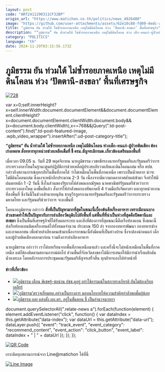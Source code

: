 ```yaml
---
layout: post
code: "ART2411290311CF32BP"
origin_url: "https://www.matichon.co.th/politics/news_4926480"
image: "https://github.com/user-attachments/assets/62e10c88-fd09-4edc-a7fc-8c499f08dab0"
title: "ภูมิธรรม ยัน ท่วมใต้ ไม่ซ้ำรอยภาคเหนือ เหตุไม่มีดินโคลน ห่วง ‘ปัตตานี-สงขลา’ พื้นที่เศรษฐกิจ"
description: "“ภูมิธรรม​” ยัน​ น้ำท่วมใต้​ ไม่ซ้ำรอยภาคเหนือ​ เหตุ​ไม่มีดินโคลน​ ห่วง​ เด็ก-คนแก่​-ผู้ป่วยติดเตียง​ ต้องเร่งอพยพ​ สั่งทหารทุกหน่วยช่วยเหลือเต็มที่​ ชี้​"
category: "POLITICS"
language: "th"
date: 2024-11-29T03:15:56.173Z
---
```


# ภูมิธรรม ยัน ท่วมใต้ ไม่ซ้ำรอยภาคเหนือ เหตุไม่มีดินโคลน ห่วง ‘ปัตตานี-สงขลา’ พื้นที่เศรษฐกิจ

[![](https://www.matichon.co.th/wp-content/uploads/2024/11/728-383.jpg "728")](https://www.matichon.co.th/wp-content/uploads/2024/11/728-383.jpg)

var x=0;self.innerHeight?x=self.innerWidth:document.documentElement&&document.documentElement.clientHeight?x=document.documentElement.clientWidth:document.body&&(x=document.body.clientWidth),x<=768&&jQuery(".td-post-content").find(".td-post-featured-image, .wpb\_video\_wrapper").insertAfter(".ud-post-category-title");

**“ภูมิธรรม​” ยัน​ น้ำท่วมใต้​ ไม่ซ้ำรอยภาคเหนือ​ เหตุ​ไม่มีดินโคลน​ ห่วง​ เด็ก-คนแก่​-ผู้ป่วยติดเตียง​ ต้องเร่งอพยพ​ สั่งทหารทุกหน่วยช่วยเหลือเต็มที่​ ชี้​ ครม.สัญจรเลิก​ รมต.เกี่ยวข้องเตรียมลงพื้นที่**

เมื่อเวลา 09.05 น. วันที่ 29 พฤศจิกายน นายภูมิธรรม​ เวชยชัย​ รองนายกรัฐมนตรีและรัฐมนตรีว่าการกระทรวงกลาโหม​ ในฐานะ​ศูนย์ปฏิบัติการช่วยเหลือผู้ประสบภัยวาตภัยและดินโคลนถล่ม หรือ ศปช. กล่าวถึงสถานการณ์อุทกภัยในพื้นที่ภาคใต้​ ว่าไม่เหมือนในพื้นที่ภาคเหนือ เพราะเป็นน้ำหลาก น่าจะไม่มีดินโคลนถล่ม ซึ่งคงจะหนักอีกประมาณ 2-3 วัน เนื่องจากมีความกดอากาศต่ำแผ่เข้ามา จึงทำให้มีฝนตกหนัก 1 -​2 วันนี้ ซึ่งในส่วนของรัฐบาลได้ส่งพลเอกณัฐพล นาคพาณิชย์​ รัฐมนตรีช่วยว่าการกระทรวงกลาโหม​ ลงพื้นที่แล้ว สั่งการให้กำลังพลกองทัพภาคที่ 4 ร่วมมือกับจิตอาสา และทุกหน่วยงานที่ลงพื้นที่ ซึ่งวันนี้ในช่วงเช้านายอนุทิน​ ชาญวีรกูล​ รองนายกรัฐมนตรีและรัฐมนตรีว่าการกระทรวงมหาดไทย และรัฐมนตรีช่วยว่าการ จะลงพื้นที่

โดยนายภูมิธรรม​ กล่าวว่า​ **สิ่งที่เป็นปัญหามากที่สุดในขณะนี้เบื้องต้นคือเรื่องอาหาร เพราะมีถนนบางส่วนขาดทำให้เป็นปัญหากับการลำเลียงวัตถุดิบไปยังพื้นที่ แต่พื้นที่ที่น่าเป็นห่วงที่สุดคือปัตตานีและสงขลา** ซึ่งเป็นพื้นที่เศรษฐกิจที่ได้รับผลกระทบ และสิ่งที่ต้องการที่สุดขณะนี้คือเรือท้องแบน ซึ่งขณะนี้ ส่งเรือท้องแบนติดเครื่องยนต์​ไปทั้งหมดจำนวน ประมาณ 150 ลำ จากกองทหารพัฒนา​ กองทหารช่าง และภาคเอกชน เพื่อช่วยลำเลียงคนเข้ามาเนื่องจากขณะนี้ยังมีคนที่เป็นห่วงบ้าน ซึ่งจะต้องนำคนแก่ เด็ก​ และผู้ป่วยติดเตียงออกมาก่อน รวมถึงการลำเลียงอาหาร

นายภูมิธรรม​ กล่าวว่า เราได้บทเรียนจากพื้นที่ภาคเหนือมาแล้ว และครั้งนี้จะไม่หนักเหมือนในพื้นที่ภาคเหนือ แต่ก็ต้องติดตามสถานการณ์ต่อไป ส่วนพื้นที่จังหวัดสงขลาได้มีการเสนอให้มีการนำเรือผลักดันน้ำลงทะเล โดยหลังจากการประชุมคณะรัฐมนตรีสัญจรเสร็จสิ้น ทุกฝ่ายจะลงไปทำหน้าที่

#### ข่าวที่เกี่ยวข้อง

*   [![](https://www.matichon.co.th/wp-content/uploads/2024/10/gfk8-wed.jpg)ภูมิธรรม เตือน พิเชษฐ์-ชลน่าน ปชช.ดูอยู่ อย่าใช้อารมณ์ในสภาทรงเกียรติ ยันไม่ต้องเรียกเคลียร์](https://www.matichon.co.th/politics/news_4864711)
*   [![](https://www.matichon.co.th/wp-content/uploads/2024/10/S__9584759.jpg)‘ภูมิธรรม’ตรวจเยี่ยมทบ.อย่างเป็นทางการ มอบนโยบายให้ความสำคัญกำลังพลชั้นผู้น้อย](https://www.matichon.co.th/news-monitor/news_4863918)
*   [![](https://www.matichon.co.th/wp-content/uploads/2024/09/1-216.jpg)ภูมิธรรม เผย แต่งตั้ง ผบ.ตร. อยู่ในขั้นตอน ชี้ เป็นอำนาจนายกฯ](https://www.matichon.co.th/politics/news_4795428)

document.querySelectorAll(".relate-news a").forEach(function(element) { element.addEventListener("click", function() { var dataIndex = this.getAttribute("data-index"); var dataUrl = this.getAttribute("data-url"); dataLayer.push({ "event": "track\_event", "event\_category": "recommend\_content", "event\_action": "click\_button", "event\_label": dataIndex + " | " + dataUrl }); }); });

[![QR Code](https://www.matichon.co.th/wp-content/uploads/2023/07/wob1371z.jpg)](https://lin.ee/ht0nDxX)

เกาะติดทุกสถานการณ์จาก Line@matichon ได้ที่นี่

[![Line Image](https://www.matichon.co.th/wp-content/uploads/2023/07/th.png)](https://lin.ee/ht0nDxX)